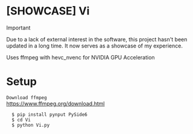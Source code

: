 # [SHOWCASE] Vi

> [!IMPORTANT]
> Due to a lack of external interest in the software, this project hasn't been updated in a long time. It now serves as a showcase of my experience.

Uses ffmpeg with hevc_nvenc for NVIDIA GPU Acceleration

# Setup
`Download ffmpeg`</br> https://www.ffmpeg.org/download.html
```
  $ pip install pynput PySide6
  $ cd Vi
  $ python Vi.py
```

